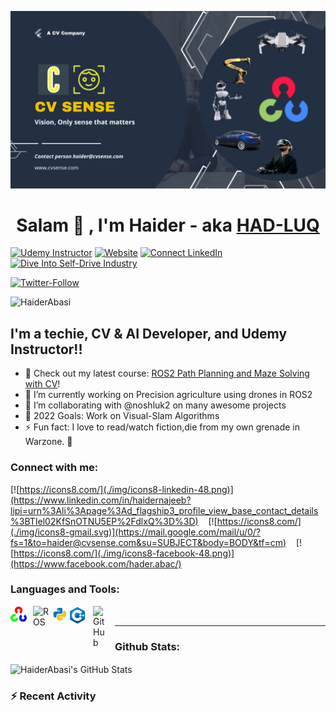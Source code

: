 [![MasterHead](./img/CV_fb.png)](https://cvsense.com)
<h1 align="center">Salam 👋 , I'm Haider - aka <a href="https://www.youtube.com/channel/UCAkjl0fHhKfZno9teMjVT8A/featured">HAD-LUQ </a>
</h1> 

[![Udemy Instructor](https://img.shields.io/badge/Udemy-EC5252?style=for-the-badge&logo=Udemy&logoColor=white)][Udemy]
[![Website](https://img.shields.io/badge/Website-CVSense-green?style=for-the-badge&logo=appveyor)](https://cvsense.com)
[![Connect LinkedIn](https://img.shields.io/badge/LinkedIn-0077B5?style=for-the-badge&logo=linkedin&logoColor=white)](https://www.linkedin.com/in/haidernajeeb?lipi=urn%3Ali%3Apage%3Ad_flagship3_profile_view_base_contact_details%3BTIel02KfSnOTNU5EP%2FdlxQ%3D%3D)
[![Dive Into Self-Drive Industry](https://img.shields.io/badge/-PEEK%20Into%20The%20SelfDrive%20FUTURE%20%E2%86%92-gray.svg?colorB=ff652f&style=for-the-badge)](https://www.udemy.com/course/ros2-self-driving-car-with-deep-learning-and-computer-vision/)

[![Twitter-Follow](https://img.shields.io/twitter/url/https/twitter.com/cloudposse.svg?style=social&label=Follow%20%40haider)](https://twitter.com/HaiderAbasi)

<p align="left"> <img src="https://komarev.com/ghpvc/?username=HaiderAbasi&label=Profile%20views&color=0e75b6&style=flat" alt="HaiderAbasi" /> </p>




## I'm a techie, CV & AI Developer, and Udemy Instructor!!

- 🔭 Check out my latest course: [ROS2 Path Planning and Maze Solving with CV][course]!
- 🌱 I’m currently working on Precision agriculture using drones in ROS2
- 👯 I’m collaborating with @noshluk2 on many awesome projects
- 🥅 2022 Goals: Work on Visual-Slam Algorithms
- ⚡ Fun fact: I love to read/watch fiction,die from my own grenade in Warzone. 🤣


### Connect with me:

[![https://icons8.com/](./img/icons8-linkedin-48.png)](https://www.linkedin.com/in/haidernajeeb?lipi=urn%3Ali%3Apage%3Ad_flagship3_profile_view_base_contact_details%3BTIel02KfSnOTNU5EP%2FdlxQ%3D%3D)
&nbsp;&nbsp;
[![https://icons8.com/](./img/icons8-gmail.svg)](https://mail.google.com/mail/u/0/?fs=1&to=haider@cvsense.com&su=SUBJECT&body=BODY&tf=cm)
&nbsp;&nbsp;
[![https://icons8.com/](./img/icons8-facebook-48.png)](https://www.facebook.com/hader.abac/)


### Languages and Tools:
[<img align="left" alt="OpenCV" width="26px" src="./img/opencv-icon.svg" style="padding-right:10px;" />][opencv]
[<img align="left" alt="ROS" width="25px" src="https://www.vectorlogo.zone/logos/ros/ros-icon.svg" style="padding-right:5px;" />][ros]
[<img align="left" alt="Git" width="26px" src="./img/icons8-python.svg" style="padding-right:15x;" />][python]
[<img align="left" alt="Terminal" width="30px" src="./img/icons8-c++.svg" style="padding-right:10px;"/>][cplusplus]
[<img align="left" alt="GitHub" width="25px" src="https://user-images.githubusercontent.com/3369400/139447912-e0f43f33-6d9f-45f8-be46-2df5bbc91289.png" style="padding-right:10px;" />](https://github.com/HaiderAbasi)


<br />

---

###  Github Stats:
  <img align="center" alt="HaiderAbasi's GitHub Stats" src="https://github-readme-stats.vercel.app/api?username=HaiderAbasi&show_icons=true&hide_border=true&title_color=ff652f&icon_color=FFE400&bg_color=09131B&text_color=ffffff&border_color=0c1a25" /> 



### :zap: Recent Activity
<!--START_SECTION:activity-->

<!--END_SECTION:activity-->


[course]: https://www.udemy.com/course/ros2-path-planning-and-maze-solving-with-computer-vision/
[youtube]: https://www.youtube.com/channel/UCAkjl0fHhKfZno9teMjVT8A/featured
[udemy]: https://www.udemy.com/user/haider-najeeb-2/
[opencv]: https://opencv.org/
[ros]: https://www.ros.org/
[python]: https://www.python.org/
[cplusplus]: https://visualstudio.microsoft.com/vs/features/cplusplus/
